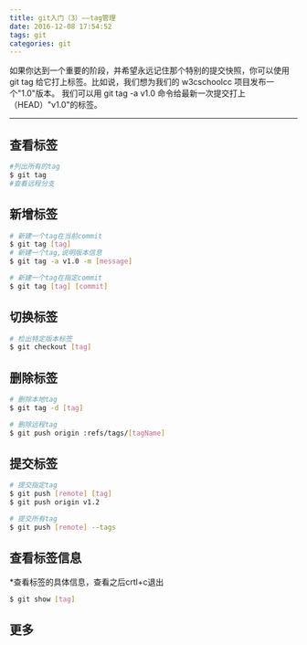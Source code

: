 ```yaml
---
title: git入门（3）——tag管理
date: 2016-12-08 17:54:52
tags: git
categories: git
---
```


如果你达到一个重要的阶段，并希望永远记住那个特别的提交快照，你可以使用 git tag 给它打上标签。比如说，我们想为我们的 w3cschoolcc 项目发布一个"1.0"版本。 我们可以用 git tag -a v1.0 命令给最新一次提交打上（HEAD）"v1.0"的标签。

<!--more-->

---
## 查看标签
``` bash
#列出所有的tag
$ git tag
#查看远程分支
```

## 新增标签
``` bash
# 新建一个tag在当前commit
$ git tag [tag]
# 新建一个tag,说明版本信息
$ git tag -a v1.0 -m [message]

# 新建一个tag在指定commit
$ git tag [tag] [commit]
```


## 切换标签
``` bash
# 检出特定版本标签
$ git checkout [tag]
```

## 删除标签
``` bash
# 删除本地tag
$ git tag -d [tag]

# 删除远程tag
$ git push origin :refs/tags/[tagName]
```

## 提交标签
``` bash
# 提交指定tag
$ git push [remote] [tag]
$ git push origin v1.2

# 提交所有tag
$ git push [remote] --tags
```

## 查看标签信息
*查看标签的具体信息，查看之后crtl+c退出
``` bash
$ git show [tag]
```



## 更多
